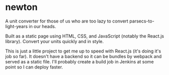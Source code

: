 # newton
A unit converter for those of us who are too lazy to convert parsecs-to-light-years in our heads.

Built as a static page using HTML, CSS, and JavaScript (notably the React.js library). Convert your units quickly and in style.

This is just a little project to get me up to speed with React.js (it's doing it's job so far). It doesn't have a backend so it can be bundles by webpack and served as a static file. I'll probably create a build job in Jenkins at some point so I can deploy faster.
